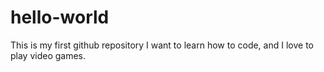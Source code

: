 # hello-world
This is my first github repository
I want to learn how to code, and I love to play video games.
